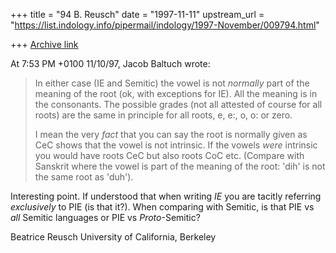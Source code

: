 +++
title = "94 B. Reusch"
date = "1997-11-11"
upstream_url = "https://list.indology.info/pipermail/indology/1997-November/009794.html"

+++
[Archive link](https://list.indology.info/pipermail/indology/1997-November/009794.html)

At 7:53 PM +0100 11/10/97, Jacob Baltuch wrote:

>In either case (IE and Semitic) the vowel is not _normally_ part of
>the meaning of the root (ok, with exceptions for IE). All the meaning is
>in the consonants. The possible grades (not all attested of course for
>all roots) are the same in principle for all roots, e, e:, o, o: or zero.
>
>I mean the very _fact_ that you can say the root is normally given as CeC
>shows that the vowel is not intrinsic. If the vowels _were_ intrinsic
>you would have roots CeC but also roots CoC etc. (Compare with Sanskrit
>where the vowel is part of the meaning of the root: 'dih' is not the
>same root as 'duh').

Interesting point.
If understood that when writing _IE_  you are tacitly referring
*exclusively* to PIE (is that it?). When comparing with Semitic, is that
PIE vs *all* Semitic languages or PIE vs *Proto*-Semitic?

Beatrice Reusch
University of California, Berkeley



